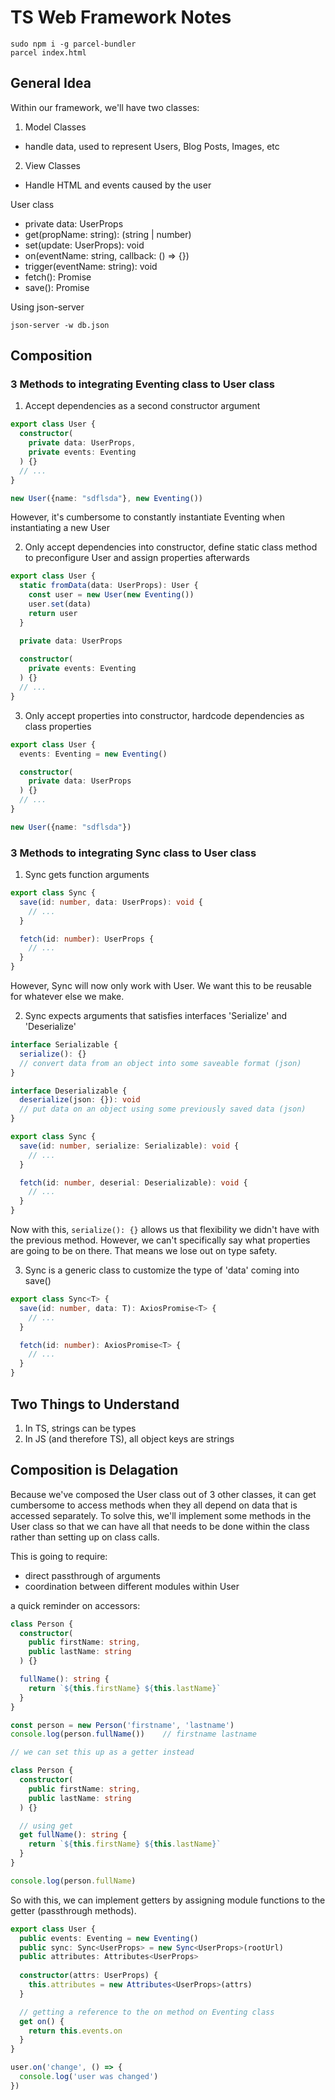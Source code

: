 # TS Web Framework Notes

```cli
sudo npm i -g parcel-bundler
parcel index.html
```

## General Idea
Within our framework, we'll have two classes:
1. Model Classes
  - handle data, used to represent Users, Blog Posts, Images, etc
2. View Classes
  - Handle HTML and events caused by the user

User class
- private data: UserProps
- get(propName: string): (string | number)
- set(update: UserProps): void
- on(eventName: string, callback: () => {})
- trigger(eventName: string): void
- fetch(): Promise
- save(): Promise


Using json-server
```cli
json-server -w db.json
```

## Composition

### 3 Methods to integrating Eventing class to User class
1. Accept dependencies as a second constructor argument
```ts
export class User {
  constructor(
    private data: UserProps,
    private events: Eventing
  ) {}
  // ...
}

new User({name: "sdflsda"}, new Eventing())
```
However, it's cumbersome to constantly instantiate Eventing when instantiating a new User

2. Only accept dependencies into constructor, define static class method to preconfigure User and assign properties afterwards
```ts
export class User {
  static fromData(data: UserProps): User {
    const user = new User(new Eventing())
    user.set(data)
    return user
  }

  private data: UserProps
  
  constructor(
    private events: Eventing
  ) {}
  // ...
}
```

3. Only accept properties into constructor, hardcode dependencies as class properties
```ts
export class User {
  events: Eventing = new Eventing()

  constructor(
    private data: UserProps
  ) {}
  // ...
}

new User({name: "sdflsda"})
```

### 3 Methods to integrating Sync class to User class
1. Sync gets function arguments
```ts
export class Sync {
  save(id: number, data: UserProps): void {
    // ...
  }

  fetch(id: number): UserProps {
    // ...
  }
}
```
However, Sync will now only work with User. We want this to be reusable for whatever else we make.

2. Sync expects arguments that satisfies interfaces 'Serialize' and 'Deserialize'
```ts
interface Serializable {
  serialize(): {}
  // convert data from an object into some saveable format (json)
}

interface Deserializable {
  deserialize(json: {}): void
  // put data on an object using some previously saved data (json)
}

export class Sync {
  save(id: number, serialize: Serializable): void {
    // ...
  }

  fetch(id: number, deserial: Deserializable): void {
    // ...
  }
}
```
Now with this, `serialize(): {}` allows us that flexibility we didn't have with the previous method.
However, we can't specifically say what properties are going to be on there. That means we lose out on type safety. 

3. Sync is a generic class to customize the type of 'data' coming into save()
```ts
export class Sync<T> {
  save(id: number, data: T): AxiosPromise<T> {
    // ...
  }

  fetch(id: number): AxiosPromise<T> {
    // ...
  }
}
```


## Two Things to Understand
1. In TS, strings can be types
2. In JS (and therefore TS), all object keys are strings


## Composition is Delagation
Because we've composed the User class out of 3 other classes, it can get cumbersome to access methods when they all depend on data that is accessed separately. To solve this, we'll implement some methods in the User class so that we can have all that needs to be done within the class rather than setting up on class calls.

This is going to require:
- direct passthrough of arguments
- coordination between different modules within User

a quick reminder on accessors:
```ts
class Person {
  constructor(
    public firstName: string, 
    public lastName: string
  ) {}

  fullName(): string {
    return `${this.firstName} ${this.lastName}`
  }
}

const person = new Person('firstname', 'lastname')
console.log(person.fullName())    // firstname lastname

// we can set this up as a getter instead

class Person {
  constructor(
    public firstName: string, 
    public lastName: string
  ) {}

  // using get
  get fullName(): string {
    return `${this.firstName} ${this.lastName}`
  }
}

console.log(person.fullName)
```

So with this, we can implement getters by assigning module functions to the getter (passthrough methods).

```ts
export class User {
  public events: Eventing = new Eventing()
  public sync: Sync<UserProps> = new Sync<UserProps>(rootUrl)
  public attributes: Attributes<UserProps>
  
  constructor(attrs: UserProps) {
    this.attributes = new Attributes<UserProps>(attrs)
  }

  // getting a reference to the on method on Eventing class
  get on() {
    return this.events.on
  }
}

user.on('change', () => {
  console.log('user was changed')
})
```